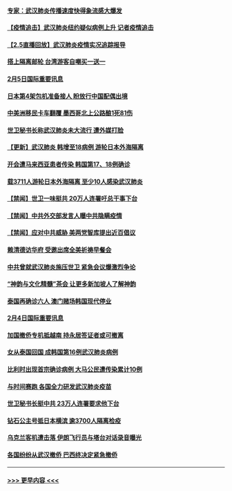 #### [专家：武汉肺炎传播速度快得象流感大爆发](../pages/prog202/a102770132.md?t=02060222) 
#### [【疫情追击】武汉肺炎纽约疑似病例上升 记者疫情追击](../pages/prog202/a102770000.md?t=02060222) 
#### [【2.5直播回放】武汉肺炎疫情实况追踪报导](../pages/prog202/a102769913.md?t=02060222) 
#### [搭上隔离邮轮 台湾游客自嘲买一送一](../pages/prog202/a102769845.md?t=02060222) 
#### [2月5日国际重要讯息](../pages/prog202/a102769821.md?t=02060222) 
#### [日本第4架包机准备接人 盼放行中国配偶出境](../pages/prog202/a102769765.md?t=02060222) 
#### [中美洲移民卡车翻覆 墨西哥北上公路酿1死81伤](../pages/prog202/a102769703.md?t=02060222) 
#### [世卫秘书长称武汉肺炎未大流行 遭外媒打脸](../pages/prog202/a102769679.md?t=02060222) 
#### [【更新】武汉肺炎 韩增至18病例 游轮日本外海隔离](../pages/prog202/a102758911.md?t=02060222) 
#### [开会遭马来西亚患者传染 韩国第17、18例确诊](../pages/prog202/a102769600.md?t=02060222) 
#### [载3711人游轮日本外海隔离 至少10人感染武汉肺炎](../pages/prog202/a102769538.md?t=02060222) 
#### [【禁闻】世卫一味挺共 20万人连署吁总干事下台](../pages/prog202/a102769445.md?t=02060222) 
#### [【禁闻】中共外交部发言人曝中共隐瞒疫情](../pages/prog202/a102769400.md?t=02060222) 
#### [【禁闻】应对中共威胁 美两党智库提出近百倡议](../pages/prog202/a102769357.md?t=02060222) 
#### [赖清德访华府  受邀出席全美祈祷早餐会](../pages/prog202/a102769350.md?t=02060222) 
#### [中共曾就武汉肺炎施压世卫 紧急会议爆激烈争论](../pages/prog202/a102769312.md?t=02060222) 
#### [“神韵与文化精髓”茶会 让更多新加坡人了解神韵](../pages/prog202/a102769286.md?t=02060222) 
#### [泰国再确诊六人 澳门赌场韩国现代停业](../pages/prog202/a102769239.md?t=02060222) 
#### [2月4日国际重要讯息](../pages/prog202/a102768884.md?t=02060222) 
#### [加国撤侨专机抵越南 持永居签证者或可撤离](../pages/prog202/a102768877.md?t=02060222) 
#### [女从泰国回国 成韩国第16例武汉肺炎病例](../pages/prog202/a102768669.md?t=02060222) 
#### [比利时出现首宗确诊病例 大马公民遭传染累计10例](../pages/prog202/a102768824.md?t=02060222) 
#### [与时间赛跑 各国全力研发武汉肺炎疫苗](../pages/prog202/a102768738.md?t=02060222) 
#### [世卫秘书长挺中共 23万人连署要求他下台](../pages/prog202/a102768717.md?t=02060222) 
#### [钻石公主号抵日本横滨 逾3700人隔离检疫](../pages/prog202/a102768714.md?t=02060222) 
#### [乌克兰客机遭击落 伊朗飞行员与塔台对话录音曝光](../pages/prog202/a102768645.md?t=02060222) 
#### [各国纷纷从武汉撤侨 巴西终决定紧急撤侨](../pages/prog202/a102768630.md?t=02060222) 

----
#### [ >>> 更早内容 <<< ](../indexes/prog202-earlier.md)
